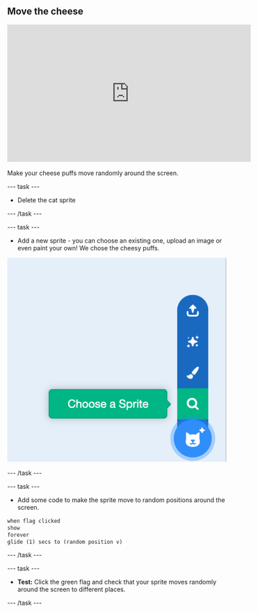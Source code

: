 ## Move the cheese 

<iframe width="560" height="315" src="https://www.youtube.com/embed/BKgBeqxTrM8?si=VOvkNyg_OEOay1oN&rel=0" title="YouTube video player" frameborder="0" allow="accelerometer; autoplay; clipboard-write; encrypted-media; gyroscope; picture-in-picture; web-share" referrerpolicy="strict-origin-when-cross-origin" allowfullscreen></iframe>

Make your cheese puffs move randomly around the screen. 

--- task ---

+ Delete the cat sprite

--- /task ---

--- task ---

+ Add a new sprite - you can choose an existing one, upload an image or even paint your own! We chose the cheesy puffs.

![Choose a new sprite](images/choose-sprite.png)

--- /task ---

--- task --- 

+ Add some code to make the sprite move to random positions around the screen. 

```blocks3
when flag clicked
show
forever
glide (1) secs to (random position v)
```

--- /task ---

--- task ---

+ **Test:** Click the green flag and check that your sprite moves randomly around the screen to different places.

--- /task ---


